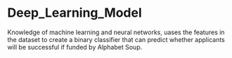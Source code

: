 # Deep_Learning_Model
Knowledge of machine learning and neural networks, uases the features in the dataset to create a binary classifier that can predict whether applicants will be successful if funded by Alphabet Soup.
